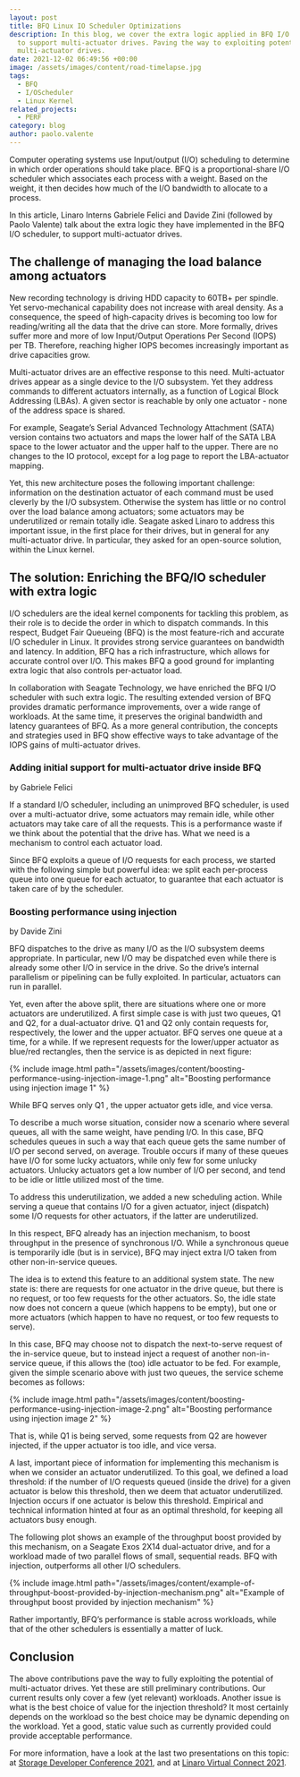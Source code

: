 ```yaml
---
layout: post
title: BFQ Linux IO Scheduler Optimizations
description: In this blog, we cover the extra logic applied in BFQ I/O scheduler
  to support multi-actuator drives. Paving the way to exploiting potential
  multi-actuator drives.
date: 2021-12-02 06:49:56 +00:00
image: /assets/images/content/road-timelapse.jpg
tags:
  - BFQ
  - I/OScheduler
  - Linux Kernel
related_projects:
  - PERF
category: blog
author: paolo.valente
---
```


Computer operating systems use Input/output (I/O) scheduling to determine in which order operations should take place. BFQ is a proportional-share I/O scheduler which associates each process with a weight. Based on the weight, it then decides how much of the I/O bandwidth to allocate to a process.

In this article, Linaro Interns Gabriele Felici and Davide Zini (followed by Paolo Valente) talk about the extra logic they have implemented in the BFQ I/O scheduler, to support multi-actuator drives.

## The challenge of managing the load balance among actuators

New recording technology is driving HDD capacity to 60TB+ per spindle. Yet servo-mechanical capability does not increase with areal density. As a consequence, the speed of high-capacity drives is becoming too low for reading/writing all the data that the drive can store. More formally, drives suffer more and more of low Input/Output Operations Per Second (IOPS) per TB. Therefore, reaching higher IOPS becomes increasingly important as drive capacities grow.

Multi-actuator drives are an effective response to this need. Multi-actuator drives appear as a single device to the I/O subsystem. Yet they address commands to different actuators internally, as a function of Logical Block Addressing (LBAs). A given sector is reachable by only one actuator - none of the address space is shared.

For example, Seagate’s Serial Advanced Technology Attachment (SATA) version contains two actuators and maps the lower half of the SATA LBA space to the lower actuator and the upper half to the upper. There are no changes to the IO protocol, except for a log page to report the LBA-actuator mapping.

Yet, this new architecture poses the following important challenge: information on the destination actuator of each command must be used cleverly by the I/O subsystem. Otherwise the system has little or no control over the load balance among actuators; some actuators may be underutilized or remain totally idle. Seagate asked Linaro to address this important issue, in the first place for their drives, but in general for any multi-actuator drive. In particular, they asked for an open-source solution, within the Linux kernel.

## The solution: Enriching the BFQ/IO scheduler with extra logic

I/O schedulers are the ideal kernel components for tackling this problem, as their role is to decide the order in which to dispatch commands. In this respect, Budget Fair Queueing (BFQ) is the most feature-rich and accurate I/O scheduler in Linux. It provides strong service guarantees on bandwidth and latency. In addition, BFQ has a rich infrastructure, which allows for accurate control over I/O. This makes BFQ a good ground for implanting extra logic that also controls per-actuator load.

In collaboration with Seagate Technology, we have enriched the BFQ I/O scheduler with such extra logic. The resulting extended version of BFQ provides dramatic performance improvements, over a wide range of workloads. At the same time, it preserves the original bandwidth and latency guarantees of BFQ. As a more general contribution, the concepts and strategies used in BFQ show effective ways to take advantage of the IOPS gains of multi-actuator drives.

### Adding initial support for multi-actuator drive inside BFQ

by Gabriele Felici

If a standard I/O scheduler, including an unimproved BFQ scheduler, is used over a multi-actuator drive, some actuators may remain idle, while other actuators may take care of all the requests. This is a performance waste if we think about the potential that the drive has. What we need is a mechanism to control each actuator load.

Since BFQ exploits a queue of I/O requests for each process, we started with the following simple but powerful idea: we split each per-process queue into one queue for each actuator, to guarantee that each actuator is taken care of by the scheduler.

### Boosting performance using injection

by Davide Zini

BFQ dispatches to the drive as many I/O as the I/O subsystem deems appropriate. In particular, new I/O may be dispatched even while there is already some other I/O in service in the drive. So the drive’s internal parallelism or pipelining can be fully exploited. In particular, actuators can run in parallel.

Yet, even after the above split, there are situations where one or more actuators are underutilized. A first simple case is with just two queues, Q1 and Q2, for a dual-actuator drive. Q1 and Q2 only contain requests for, respectively, the lower and the upper actuator. BFQ serves one queue at a time, for a while. If we represent requests for the lower/upper actuator as blue/red rectangles, then the service is as depicted in next figure:

{% include image.html path="/assets/images/content/boosting-performance-using-injection-image-1.png" alt="Boosting performance using injection image 1" %}

While BFQ serves only Q1 , the upper actuator gets idle, and vice versa.

To describe a much worse situation, consider now a scenario where several queues, all with the same weight, have pending I/O. In this case, BFQ schedules queues in such a way that each queue gets the same number of I/O per second served, on average. Trouble occurs if many of these queues have I/O for some lucky actuators, while only few for some unlucky actuators. Unlucky actuators get a low number of I/O per second, and tend to be idle or little utilized most of the time.

To address this underutilization, we added a new scheduling action. While serving a queue that contains I/O for a given actuator, inject (dispatch) some I/O requests for other actuators, if the latter are underutilized.

In this respect, BFQ already has an injection mechanism, to boost throughput in the presence of synchronous I/O. While a synchronous queue is temporarily idle (but is in service), BFQ may inject extra I/O taken from other non-in-service queues.

The idea is to extend this feature to an additional system state. The new state is: there are requests for one actuator in the drive queue, but there is no request, or too few requests for the other actuators. So, the idle state now does not concern a queue (which happens to be empty), but one or more actuators (which happen to have no request, or too few requests to serve).

In this case, BFQ may choose not to dispatch the next-to-serve request of the in-service queue, but to instead inject a request of another non-in-service queue, if this allows the (too) idle actuator to be fed. For example, given the simple scenario above with just two queues, the service scheme becomes as follows:

{% include image.html path="/assets/images/content/boosting-performance-using-injection-image-2.png" alt="Boosting performance using injection image 2" %}

That is, while Q1 is being served, some requests from Q2 are however injected, if the upper actuator is too idle, and vice versa.

A last, important piece of information for implementing this mechanism is when we consider an actuator underutilized. To this goal, we defined a load threshold: if the number of I/O requests queued (inside the drive) for a given actuator is below this threshold, then we deem that actuator underutilized. Injection occurs if one actuator is below this threshold. Empirical and technical information hinted at four as an optimal threshold, for keeping all actuators busy enough.

The following plot shows an example of the throughput boost provided by this mechanism, on a Seagate Exos 2X14 dual-actuator drive, and for a workload made of two parallel flows of small, sequential reads. BFQ with injection, outperforms all other I/O schedulers.

{% include image.html path="/assets/images/content/example-of-throughput-boost-provided-by-injection-mechanism.png" alt="Example of throughput boost provided by injection mechanism" %}

Rather importantly, BFQ’s performance is stable across workloads, while that of the other schedulers is essentially a matter of luck.

## Conclusion

The above contributions pave the way to fully exploiting the potential of multi-actuator drives.
Yet these are still preliminary contributions. Our current results only cover a few (yet relevant) workloads. Another issue is what is the best choice of value for the injection threshold? It most certainly depends on the workload so the best choice may be dynamic depending on the workload. Yet a good, static value such as currently provided could provide acceptable performance.

For more information, have a look at the last two presentations on this topic: at [Storage Developer Conference 2021](https://www.snia.org/educational-library/bfq-linux-io-scheduler-optimizations-multi-actuator-sata-hard-drives-2021), and at [Linaro Virtual Connect 2021](https://resources.linaro.org/en/resource/9xXCrNtX3WNTQr3nAtzNuk).
